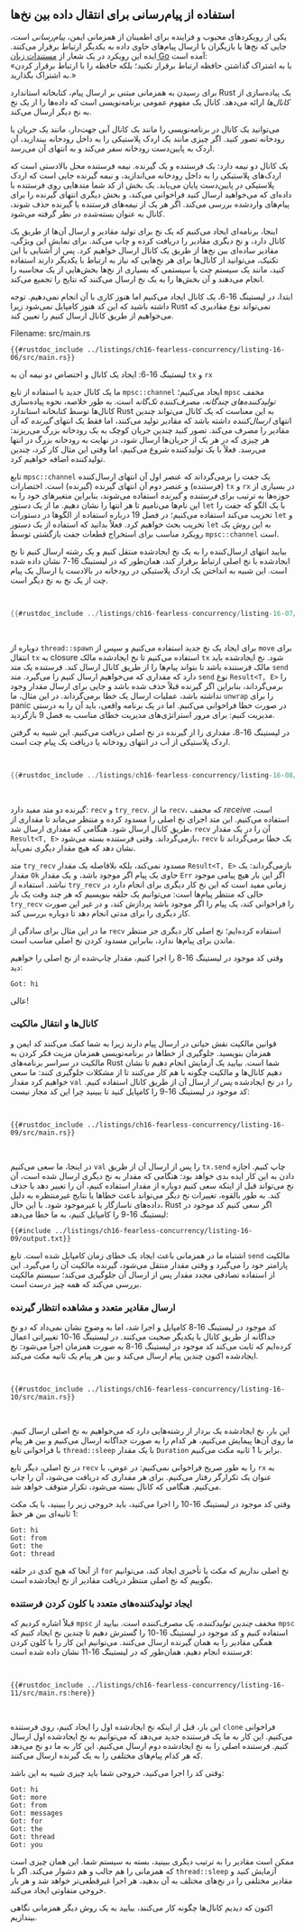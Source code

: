 ## استفاده از پیام‌رسانی برای انتقال داده بین نخ‌ها

یکی از رویکردهای محبوب و فزاینده برای اطمینان از همزمانی ایمن، _پیام‌رسانی_ است، جایی که نخ‌ها یا بازیگران با ارسال پیام‌های حاوی داده به یکدیگر ارتباط برقرار می‌کنند. ایده این رویکرد در یک شعار از [مستندات زبان Go](https://golang.org/doc/effective_go.html#concurrency) آمده است:  
«با به اشتراک گذاشتن حافظه ارتباط برقرار نکنید؛ بلکه حافظه را با ارتباط برقرار کردن به اشتراک بگذارید.»

برای رسیدن به همزمانی مبتنی بر ارسال پیام، کتابخانه استاندارد Rust یک پیاده‌سازی از _کانال‌ها_ ارائه می‌دهد. کانال یک مفهوم عمومی برنامه‌نویسی است که داده‌ها را از یک نخ به نخ دیگر ارسال می‌کند.

می‌توانید یک کانال در برنامه‌نویسی را مانند یک کانال آبی جهت‌دار، مانند یک جریان یا رودخانه تصور کنید. اگر چیزی مانند یک اردک پلاستیکی را به داخل رودخانه بیندازید، آن اردک به پایین‌دست رودخانه سفر می‌کند و به انتهای آن می‌رسد.

یک کانال دو نیمه دارد: یک فرستنده و یک گیرنده. نیمه فرستنده محل بالادستی است که اردک‌های پلاستیکی را به داخل رودخانه می‌اندازید، و نیمه گیرنده جایی است که اردک پلاستیکی در پایین‌دست پایان می‌یابد. یک بخش از کد شما متدهایی روی فرستنده با داده‌ای که می‌خواهید ارسال کنید فراخوانی می‌کند، و بخش دیگری انتهای گیرنده را برای پیام‌های واردشده بررسی می‌کند. اگر هر یک از نیمه‌های فرستنده یا گیرنده حذف شوند، کانال به عنوان _بسته‌شده_ در نظر گرفته می‌شود.

اینجا، برنامه‌ای ایجاد می‌کنیم که یک نخ برای تولید مقادیر و ارسال آن‌ها از طریق یک کانال دارد، و نخ دیگری مقادیر را دریافت کرده و چاپ می‌کند. برای نمایش این ویژگی، مقادیر ساده‌ای بین نخ‌ها از طریق یک کانال ارسال خواهیم کرد. پس از آشنایی با این تکنیک، می‌توانید از کانال‌ها برای هر نخ‌هایی که نیاز به ارتباط با یکدیگر دارند استفاده کنید، مانند یک سیستم چت یا سیستمی که بسیاری از نخ‌ها بخش‌هایی از یک محاسبه را انجام می‌دهند و آن بخش‌ها را به یک نخ ارسال می‌کنند که نتایج را تجمیع می‌کند.

ابتدا، در لیستینگ 16-6، یک کانال ایجاد می‌کنیم اما هنوز کاری با آن انجام نمی‌دهیم. توجه داشته باشید که این کد هنوز کامپایل نمی‌شود زیرا Rust نمی‌تواند نوع مقادیری که می‌خواهیم از طریق کانال ارسال کنیم را تعیین کند.

<span class="filename">Filename: src/main.rs</span>

```rust,ignore,does_not_compile
{{#rustdoc_include ../listings/ch16-fearless-concurrency/listing-16-06/src/main.rs}}
```

<span class="caption">لیستینگ 16-6: ایجاد یک کانال و اختصاص دو نیمه آن به `tx` و `rx`</span>

ما یک کانال جدید با استفاده از تابع `mpsc::channel` ایجاد می‌کنیم؛ `mpsc` مخفف _تولیدکننده‌های چندگانه، مصرف‌کننده تک‌گانه_ است. به طور خلاصه، نحوه پیاده‌سازی کانال‌ها توسط کتابخانه استاندارد Rust به این معناست که یک کانال می‌تواند چندین انتهای _ارسال‌کننده_ داشته باشد که مقادیر تولید می‌کنند، اما فقط یک انتهای _گیرنده_ که آن مقادیر را مصرف می‌کند. تصور کنید چندین جریان کوچک به یک رودخانه بزرگ می‌ریزند: هر چیزی که در هر یک از جریان‌ها ارسال شود، در نهایت به رودخانه بزرگ در انتها می‌رسد. فعلاً با یک تولیدکننده شروع می‌کنیم، اما وقتی این مثال کار کرد، چندین تولیدکننده اضافه خواهیم کرد.

تابع `mpsc::channel` یک جفت را برمی‌گرداند که عنصر اول آن انتهای ارسال‌کننده (فرستنده) و عنصر دوم آن انتهای گیرنده (گیرنده) است. اختصارات `tx` و `rx` در بسیاری از حوزه‌ها به ترتیب برای _فرستنده_ و _گیرنده_ استفاده می‌شوند، بنابراین متغیرهای خود را به این نام‌ها می‌نامیم تا هر انتها را نشان دهیم. ما از یک دستور `let` با یک الگو که جفت را تخریب می‌کند استفاده می‌کنیم؛ در فصل 19 درباره استفاده از الگوها در دستورات `let` و تخریب بحث خواهیم کرد. فعلاً بدانید که استفاده از یک دستور `let` به این روش یک رویکرد مناسب برای استخراج قطعات جفت بازگشتی توسط `mpsc::channel` است.

بیایید انتهای ارسال‌کننده را به یک نخ ایجادشده منتقل کنیم و یک رشته ارسال کنیم تا نخ ایجادشده با نخ اصلی ارتباط برقرار کند، همان‌طور که در لیستینگ 16-7 نشان داده شده است. این شبیه به انداختن یک اردک پلاستیکی در رودخانه در بالادست یا ارسال یک پیام چت از یک نخ به نخ دیگر است.

<Listing number="16-7" file-name="src/main.rs" caption="انتقال `tx` به یک نخ ایجادشده و ارسال 'hi'">

```rust
{{#rustdoc_include ../listings/ch16-fearless-concurrency/listing-16-07/src/main.rs}}
```

</Listing>

دوباره از `thread::spawn` برای ایجاد یک نخ جدید استفاده می‌کنیم و سپس از `move` برای انتقال `tx` به closure استفاده می‌کنیم تا نخ ایجادشده مالک `tx` شود. نخ ایجادشده باید مالک فرستنده باشد تا بتواند پیام‌ها را از طریق کانال ارسال کند. فرستنده یک متد `send` دارد که مقداری که می‌خواهیم ارسال کنیم را می‌گیرد. متد `send` نوع `Result<T, E>` را برمی‌گرداند، بنابراین اگر گیرنده قبلاً حذف شده باشد و جایی برای ارسال مقدار وجود نداشته باشد، عملیات ارسال یک خطا برمی‌گرداند. در این مثال، ما `unwrap` را برای panic در صورت خطا فراخوانی می‌کنیم. اما در یک برنامه واقعی، باید آن را به درستی مدیریت کنیم: برای مرور استراتژی‌های مدیریت خطای مناسب به فصل 9 بازگردید.

در لیستینگ 16-8، مقداری را از گیرنده در نخ اصلی دریافت می‌کنیم. این شبیه به گرفتن اردک پلاستیکی از آب در انتهای رودخانه یا دریافت یک پیام چت است.

<Listing number="16-8" file-name="src/main.rs" caption="Receiving the value “hi” in the main thread and printing it">

```rust
{{#rustdoc_include ../listings/ch16-fearless-concurrency/listing-16-08/src/main.rs}}
```

</Listing>

گیرنده دو متد مفید دارد: `recv` و `try_recv`. ما از `recv`، که مخفف _receive_ است، استفاده می‌کنیم. این متد اجرای نخ اصلی را مسدود کرده و منتظر می‌ماند تا مقداری از طریق کانال ارسال شود. هنگامی که مقداری ارسال شد، `recv` آن را در یک مقدار `Result<T, E>` بازمی‌گرداند. وقتی فرستنده بسته می‌شود، `recv` یک خطا برمی‌گرداند تا نشان دهد که هیچ مقدار دیگری نمی‌آید.

متد `try_recv` مسدود نمی‌کند، بلکه بلافاصله یک مقدار `Result<T, E>` بازمی‌گرداند: یک مقدار `Ok` حاوی یک پیام اگر موجود باشد، و یک مقدار `Err` اگر این بار هیچ پیامی موجود نباشد. استفاده از `try_recv` زمانی مفید است که این نخ کار دیگری برای انجام دارد در حالی که منتظر پیام‌ها است: می‌توانیم یک حلقه بنویسیم که هر چند وقت یک بار `try_recv` را فراخوانی کند، یک پیام را اگر موجود باشد پردازش کند، و در غیر این صورت کار دیگری را برای مدتی انجام دهد تا دوباره بررسی کند.

ما در این مثال برای سادگی از `recv` استفاده کرده‌ایم؛ نخ اصلی کار دیگری جز منتظر ماندن برای پیام‌ها ندارد، بنابراین مسدود کردن نخ اصلی مناسب است.

وقتی کد موجود در لیستینگ 16-8 را اجرا کنیم، مقدار چاپ‌شده از نخ اصلی را خواهیم دید:

```text
Got: hi
```

عالی!

### کانال‌ها و انتقال مالکیت

قوانین مالکیت نقش حیاتی در ارسال پیام دارند زیرا به شما کمک می‌کنند کد ایمن و همزمان بنویسید. جلوگیری از خطاها در برنامه‌نویسی همزمان مزیت فکر کردن به مالکیت در سراسر برنامه‌های Rust شما است. بیایید یک آزمایش انجام دهیم تا نشان دهیم کانال‌ها و مالکیت چگونه با هم کار می‌کنند تا از مشکلات جلوگیری کنند: ما سعی خواهیم کرد مقدار `val` را در نخ ایجادشده _پس از_ ارسال آن از طریق کانال استفاده کنیم. کد موجود در لیستینگ 16-9 را کامپایل کنید تا ببینید چرا این کد مجاز نیست:

<Listing number="16-9" file-name="src/main.rs" caption="تلاش برای استفاده از `val` پس از ارسال آن از طریق کانال">

```rust,ignore,does_not_compile
{{#rustdoc_include ../listings/ch16-fearless-concurrency/listing-16-09/src/main.rs}}
```

</Listing>

در اینجا، ما سعی می‌کنیم `val` را پس از ارسال آن از طریق `tx.send` چاپ کنیم. اجازه دادن به این کار ایده بدی خواهد بود: هنگامی که مقدار به نخ دیگری ارسال شده است، آن نخ می‌تواند قبل از اینکه سعی کنیم دوباره از مقدار استفاده کنیم، آن را تغییر دهد یا حذف کند. به طور بالقوه، تغییرات نخ دیگر می‌تواند باعث خطاها یا نتایج غیرمنتظره به دلیل داده‌های ناسازگار یا غیرموجود شود. با این حال، Rust اگر سعی کنیم کد موجود در لیستینگ 16-9 را کامپایل کنیم، به ما خطا می‌دهد:

```console
{{#include ../listings/ch16-fearless-concurrency/listing-16-09/output.txt}}
```

اشتباه ما در همزمانی باعث ایجاد یک خطای زمان کامپایل شده است. تابع `send` مالکیت پارامتر خود را می‌گیرد و وقتی مقدار منتقل می‌شود، گیرنده مالکیت آن را می‌گیرد. این از استفاده تصادفی مجدد مقدار پس از ارسال آن جلوگیری می‌کند؛ سیستم مالکیت بررسی می‌کند که همه چیز درست است.

### ارسال مقادیر متعدد و مشاهده انتظار گیرنده

کد موجود در لیستینگ 16-8 کامپایل و اجرا شد، اما به وضوح نشان نمی‌داد که دو نخ جداگانه از طریق کانال با یکدیگر صحبت می‌کنند. در لیستینگ 16-10 تغییراتی اعمال کرده‌ایم که ثابت می‌کند کد موجود در لیستینگ 16-8 به صورت همزمان اجرا می‌شود: نخ ایجادشده اکنون چندین پیام ارسال می‌کند و بین هر پیام یک ثانیه مکث می‌کند.

<Listing number="16-10" file-name="src/main.rs" caption="Sending multiple messages and pausing between each">

```rust,noplayground
{{#rustdoc_include ../listings/ch16-fearless-concurrency/listing-16-10/src/main.rs}}
```

</Listing>

این بار، نخ ایجادشده یک بردار از رشته‌هایی دارد که می‌خواهیم به نخ اصلی ارسال کنیم. ما روی آن‌ها پیمایش می‌کنیم، هر کدام را به صورت جداگانه ارسال می‌کنیم و بین هر پیام با فراخوانی تابع `thread::sleep` با یک مقدار `Duration` برابر با 1 ثانیه مکث می‌کنیم.

در نخ اصلی، دیگر تابع `recv` را به طور صریح فراخوانی نمی‌کنیم: در عوض، با `rx` به عنوان یک تکرارگر رفتار می‌کنیم. برای هر مقداری که دریافت می‌شود، آن را چاپ می‌کنیم. هنگامی که کانال بسته می‌شود، تکرار متوقف خواهد شد.

وقتی کد موجود در لیستینگ 16-10 را اجرا می‌کنید، باید خروجی زیر را ببینید، با یک مکث 1 ثانیه‌ای بین هر خط:

```text
Got: hi
Got: from
Got: the
Got: thread
```

از آنجا که هیچ کدی در حلقه `for` نخ اصلی نداریم که مکث یا تأخیری ایجاد کند، می‌توانیم بگوییم که نخ اصلی منتظر دریافت مقادیر از نخ ایجادشده است.

### ایجاد تولیدکننده‌های متعدد با کلون کردن فرستنده

قبلاً اشاره کردیم که `mpsc` مخفف _چندین تولیدکننده، یک مصرف‌کننده_ است. بیایید از `mpsc` استفاده کنیم و کد موجود در لیستینگ 16-10 را گسترش دهیم تا چندین نخ ایجاد کنیم که همگی مقادیر را به همان گیرنده ارسال می‌کنند. می‌توانیم این کار را با کلون کردن فرستنده انجام دهیم، همان‌طور که در لیستینگ 16-11 نشان داده شده است:

<Listing number="16-11" file-name="src/main.rs" caption="ارسال چندین پیام از چندین تولیدکننده">

```rust,noplayground
{{#rustdoc_include ../listings/ch16-fearless-concurrency/listing-16-11/src/main.rs:here}}
```

</Listing>

این بار، قبل از اینکه نخ ایجادشده اول را ایجاد کنیم، روی فرستنده `clone` فراخوانی می‌کنیم. این کار به ما یک فرستنده جدید می‌دهد که می‌توانیم به نخ ایجادشده اول ارسال کنیم. فرستنده اصلی را به نخ ایجادشده دوم ارسال می‌کنیم. این کار به ما دو نخ می‌دهد که هر کدام پیام‌های مختلفی را به یک گیرنده ارسال می‌کنند.

وقتی کد را اجرا می‌کنید، خروجی شما باید چیزی شبیه به این باشد:

```text
Got: hi
Got: more
Got: from
Got: messages
Got: for
Got: the
Got: thread
Got: you
```

ممکن است مقادیر را به ترتیب دیگری ببینید، بسته به سیستم شما. این همان چیزی است که همزمانی را هم جالب و هم دشوار می‌کند. اگر با `thread::sleep` آزمایش کنید و مقادیر مختلفی را در نخ‌های مختلف به آن بدهید، هر اجرا غیرقطعی‌تر خواهد شد و هر بار خروجی متفاوتی ایجاد می‌کند.

اکنون که دیدیم کانال‌ها چگونه کار می‌کنند، بیایید به یک روش دیگر همزمانی نگاهی بیندازیم.
